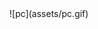 <!--
<div align="center">
        <img align="center" src="./assets/pc.gif"/>
</div>

-->

<span style="display:block;text-align:center">
![pc](assets/pc.gif)
</span>

